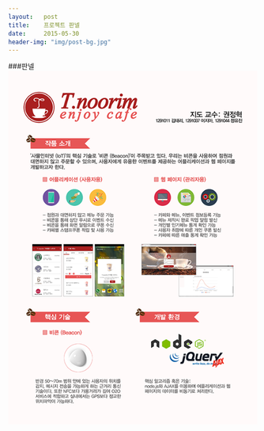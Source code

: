 ```yaml
---
layout:   post
title:    프로젝트 판넬
date:     2015-05-30
header-img: "img/post-bg.jpg"
---
```


###판넬  
![panel](/img/0530panel.png)
